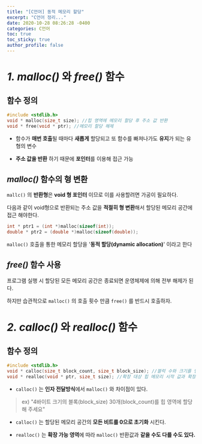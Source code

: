 ```yaml
---
title: "[C언어] 동적 메모리 할당"
excerpt: "C언어 정리..."
date: 2020-10-28 08:26:28 -0400
categories: C언어
toc: true
toc_sticky: true
author_profile: false
---
```

# *1. malloc()* 와 *free()* 함수


## 함수 정의

```c
#include <stdlib.h>
void * malloc(size_t size); //힙 영역에 메모리 할당 후 주소 값 반환
void * free(void * ptr); //메모리 할당 해제 
```

* 함수가 **매번 호출**될 때마다 **새롭게** 할당되고 또 함수를 빠져나가도 **유지**가 되는 유형의 변수

* **주소 값을 반환** 하기 때문에 **포인터**를 이용해 접근 가능 
  
  
  
## *malloc()* 함수의 형 변환

`mallc()` 의 **반환형**은 **void 형 포인터** 이므로  이를 사용할려면 가공이 필요하다.

다음과 같이 void형으로 반환되는 주소 값을 **적절히 형 변환**해서 할당된 메모리 공간에 접근 해야한다.

```c
int * ptr1 = (int *)malloc(sizeof(int));
double * ptr2 = (double *)malloc(sizeof(double));
```

`malloc()`  호출을 통한 메모리 할당을 '**동적 할당(dynamic allocation)**' 이라고 한다

  

  

## *free()* 함수 사용

프로그램 실행 시 할당된 모든 메모리 공간은 종료되면 운영체제에 의해 전부 해제가 된다.

하지만 습관적으로 `malloc()` 의 호출 횟수 만큼 `free()` 를 반드시 호출하자.

  

  

  

# *2. calloc()* 와 *realloc()* 함수


## 함수 정의

```c
#include <stdlib.h>
void * calloc(size_t block_count, size_t block_size); //블럭 수와 크기를 인자로 받아 메모리 할당
void * realloc(void * ptr, size_t size); //확장 대상 힙 메모리 시작 값과 확장 메모리의 전체 크기 전달받음
```

- `calloc()` 는 **인자 전달방식**에서 `malloc()` 와 차이점이 있다.
> ex) "4바이트 크기의 블록(block_size) 30개(block_count)를 힙 영역에 할당해 주세요"

- `calloc()` 는 할당된 메모리 공간의 **모든 비트를 0으로 초기화** 시킨다.

- `realloc()` 는 **확장 가능 영역**에 따라 `malloc()` 반환값과 **같을 수도 다를 수도 있다.**

  
